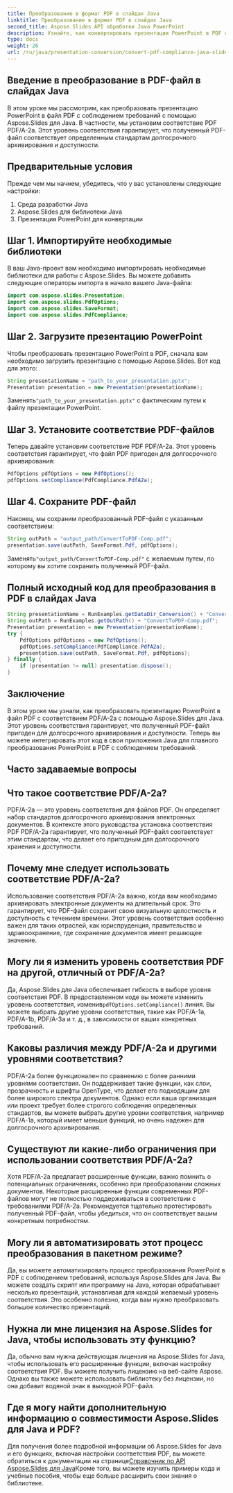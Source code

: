 ```yaml
---
title: Преобразование в формат PDF в слайдах Java
linktitle: Преобразование в формат PDF в слайдах Java
second_title: Aspose.Slides API обработки Java PowerPoint
description: Узнайте, как конвертировать презентации PowerPoint в PDF с соответствием PDF/A-2a с помощью Aspose.Slides для Java. Следуйте нашему пошаговому руководству с исходным кодом для беспрепятственного архивирования и доступности.
type: docs
weight: 26
url: /ru/java/presentation-conversion/convert-pdf-compliance-java-slides/
---
```


## Введение в преобразование в PDF-файл в слайдах Java

В этом уроке мы рассмотрим, как преобразовать презентацию PowerPoint в файл PDF с соблюдением требований с помощью Aspose.Slides для Java. В частности, мы установим соответствие PDF PDF/A-2a. Этот уровень соответствия гарантирует, что полученный PDF-файл соответствует определенным стандартам долгосрочного архивирования и доступности.

## Предварительные условия

Прежде чем мы начнем, убедитесь, что у вас установлены следующие настройки:

1. Среда разработки Java
2. Aspose.Slides для библиотеки Java
3. Презентация PowerPoint для конвертации

## Шаг 1. Импортируйте необходимые библиотеки

В ваш Java-проект вам необходимо импортировать необходимые библиотеки для работы с Aspose.Slides. Вы можете добавить следующие операторы импорта в начало вашего Java-файла:

```java
import com.aspose.slides.Presentation;
import com.aspose.slides.PdfOptions;
import com.aspose.slides.SaveFormat;
import com.aspose.slides.PdfCompliance;
```

## Шаг 2. Загрузите презентацию PowerPoint

Чтобы преобразовать презентацию PowerPoint в PDF, сначала вам необходимо загрузить презентацию с помощью Aspose.Slides. Вот код для этого:

```java
String presentationName = "path_to_your_presentation.pptx";
Presentation presentation = new Presentation(presentationName);
```

 Заменять`"path_to_your_presentation.pptx"` с фактическим путем к файлу презентации PowerPoint.

## Шаг 3. Установите соответствие PDF-файлов

Теперь давайте установим соответствие PDF PDF/A-2a. Этот уровень соответствия гарантирует, что файл PDF пригоден для долгосрочного архивирования:

```java
PdfOptions pdfOptions = new PdfOptions();
pdfOptions.setCompliance(PdfCompliance.PdfA2a);
```

## Шаг 4. Сохраните PDF-файл

Наконец, мы сохраним преобразованный PDF-файл с указанным соответствием:

```java
String outPath = "output_path/ConvertToPDF-Comp.pdf";
presentation.save(outPath, SaveFormat.Pdf, pdfOptions);
```

 Заменять`"output_path/ConvertToPDF-Comp.pdf"` с желаемым путем, по которому вы хотите сохранить полученный PDF-файл.

## Полный исходный код для преобразования в PDF в слайдах Java

```java
String presentationName = RunExamples.getDataDir_Conversion() + "ConvertToPDF.pptx";
String outPath = RunExamples.getOutPath() + "ConvertToPDF-Comp.pdf";
Presentation presentation = new Presentation(presentationName);
try {
	PdfOptions pdfOptions = new PdfOptions();
	pdfOptions.setCompliance(PdfCompliance.PdfA2a);
	presentation.save(outPath, SaveFormat.Pdf, pdfOptions);
} finally {
	if (presentation != null) presentation.dispose();
}
```

## Заключение

В этом уроке мы узнали, как преобразовать презентацию PowerPoint в файл PDF с соответствием PDF/A-2a с помощью Aspose.Slides для Java. Этот уровень соответствия гарантирует, что полученный PDF-файл пригоден для долгосрочного архивирования и доступности. Теперь вы можете интегрировать этот код в свои приложения Java для плавного преобразования PowerPoint в PDF с соблюдением требований.

## Часто задаваемые вопросы

## Что такое соответствие PDF/A-2a?

PDF/A-2a — это уровень соответствия для файлов PDF. Он определяет набор стандартов долгосрочного архивирования электронных документов. В контексте этого руководства установка соответствия PDF PDF/A-2a гарантирует, что полученный PDF-файл соответствует этим стандартам, что делает его пригодным для долгосрочного хранения и доступности.

## Почему мне следует использовать соответствие PDF/A-2a?

Использование соответствия PDF/A-2a важно, когда вам необходимо архивировать электронные документы на длительный срок. Это гарантирует, что PDF-файл сохранит свою визуальную целостность и доступность с течением времени. Этот уровень соответствия особенно важен для таких отраслей, как юриспруденция, правительство и здравоохранение, где сохранение документов имеет решающее значение.

## Могу ли я изменить уровень соответствия PDF на другой, отличный от PDF/A-2a?

 Да, Aspose.Slides для Java обеспечивает гибкость в выборе уровня соответствия PDF. В предоставленном коде вы можете изменить уровень соответствия, изменив`pdfOptions.setCompliance()` линия. Вы можете выбрать другие уровни соответствия, такие как PDF/A-1a, PDF/A-1b, PDF/A-3a и т. д., в зависимости от ваших конкретных требований.

## Каковы различия между PDF/A-2a и другими уровнями соответствия?

PDF/A-2a более функционален по сравнению с более ранними уровнями соответствия. Он поддерживает такие функции, как слои, прозрачность и шрифты OpenType, что делает его подходящим для более широкого спектра документов. Однако если ваша организация или проект требует более строгого соблюдения определенных стандартов, вы можете выбрать другие уровни соответствия, например PDF/A-1a, который имеет меньше функций, но очень надежен для долгосрочного архивирования.

## Существуют ли какие-либо ограничения при использовании соответствия PDF/A-2a?

Хотя PDF/A-2a предлагает расширенные функции, важно помнить о потенциальных ограничениях, особенно при преобразовании сложных документов. Некоторые расширенные функции современных PDF-файлов могут не полностью поддерживаться в соответствии с требованиями PDF/A-2a. Рекомендуется тщательно протестировать полученный PDF-файл, чтобы убедиться, что он соответствует вашим конкретным потребностям.

## Могу ли я автоматизировать этот процесс преобразования в пакетном режиме?

Да, вы можете автоматизировать процесс преобразования PowerPoint в PDF с соблюдением требований, используя Aspose.Slides для Java. Вы можете создать скрипт или программу на Java, которая обрабатывает несколько презентаций, устанавливая для каждой желаемый уровень соответствия. Это особенно полезно, когда вам нужно преобразовать большое количество презентаций.

## Нужна ли мне лицензия на Aspose.Slides for Java, чтобы использовать эту функцию?

Да, обычно вам нужна действующая лицензия на Aspose.Slides for Java, чтобы использовать его расширенные функции, включая настройку соответствия PDF. Вы можете получить лицензию на веб-сайте Aspose. Однако вы также можете использовать библиотеку без лицензии, но она добавит водяной знак в выходной PDF-файл.

## Где я могу найти дополнительную информацию о совместимости Aspose.Slides для Java и PDF?

 Для получения более подробной информации об Aspose.Slides for Java и его функциях, включая настройки соответствия PDF, вы можете обратиться к документации на странице[Справочник по API Aspose.Slides для Java](https://reference.aspose.com/slides/java/)Кроме того, вы можете изучить примеры кода и учебные пособия, чтобы еще больше расширить свои знания о библиотеке.
